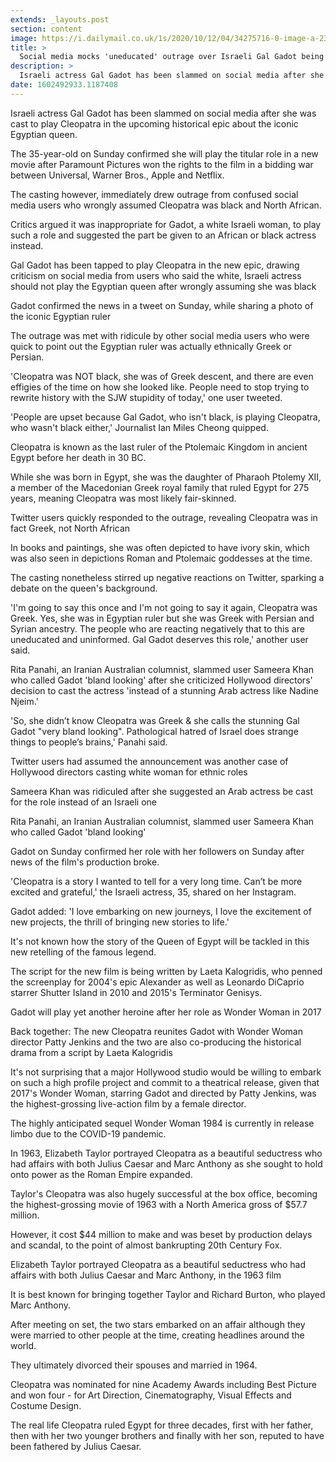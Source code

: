 ```yaml
--- 
extends: _layouts.post 
section: content 
image: https://i.dailymail.co.uk/1s/2020/10/12/04/34275716-0-image-a-23_1602472641339.jpg 
title: > 
  Social media mocks 'uneducated' outrage over Israeli Gal Gadot being cast as Cleopatra 
description: > 
  Israeli actress Gal Gadot has been slammed on social media after she was cast to play Cleopatra in the upcoming historical epic about the iconic Egyptian queen.The casting however, immediately drew outrage from confused social media users who wrongly assumed Cleopatra was black and North African.'People are upset because Gal Gadot, who isn't black, is playing Cleopatra, who wasn't black either,' Journalist Ian Miles Cheong quipped.'So, she didn’t know Cleopatra was Greek & she calls the stunning Gal Gadot "very bland looking".Can’t be more excited and grateful,' the Israeli actress, 35, shared on her Instagram. 
date: 1602492933.1187408 
--- 
```

Israeli actress Gal Gadot has been slammed on social media after she was cast to play Cleopatra in the upcoming historical epic about the iconic Egyptian queen.

The 35-year-old on Sunday confirmed she will play the titular role in a new movie after Paramount Pictures won the rights to the film in a bidding war between Universal, Warner Bros., Apple and Netflix.

The casting however, immediately drew outrage from confused social media users who wrongly assumed Cleopatra was black and North African.

Critics argued it was inappropriate for Gadot, a white Israeli woman, to play such a role and suggested the part be given to an African or black actress instead.

Gal Gadot has been tapped to play Cleopatra in the new epic, drawing criticism on social media from users who said the white, Israeli actress should not play the Egyptian queen after wrongly assuming she was black

Gadot confirmed the news in a tweet on Sunday, while sharing a photo of the iconic Egyptian ruler

The outrage was met with ridicule by other social media users who were quick to point out the Egyptian ruler was actually ethnically Greek or Persian.

'Cleopatra was NOT black, she was of Greek descent, and there are even effigies of the time on how she looked like. People need to stop trying to rewrite history with the SJW stupidity of today,' one user tweeted.

'People are upset because Gal Gadot, who isn't black, is playing Cleopatra, who wasn't black either,' Journalist Ian Miles Cheong quipped.

Cleopatra is known as the last ruler of the Ptolemaic Kingdom in ancient Egypt before her death in 30 BC.

While she was born in Egypt, she was the daughter of Pharaoh Ptolemy XII, a member of the Macedonian Greek royal family that ruled Egypt for 275 years, meaning Cleopatra was most likely fair-skinned.

Twitter users quickly responded to the outrage, revealing Cleopatra was in fact Greek, not North African

In books and paintings, she was often depicted to have ivory skin, which was also seen in depictions Roman and Ptolemaic goddesses at the time.

The casting nonetheless stirred up negative reactions on Twitter, sparking a debate on the queen's background.

'I'm going to say this once and I'm not going to say it again, Cleopatra was Greek. Yes, she was in Egyptian ruler but she was Greek with Persian and Syrian ancestry. The people who are reacting negatively that to this are uneducated and uninformed. Gal Gadot deserves this role,' another user said.

Rita Panahi, an Iranian Australian columnist, slammed user Sameera Khan who called Gadot 'bland looking' after she criticized Hollywood directors' decision to cast the actress 'instead of a stunning Arab actress like Nadine Njeim.'

'So, she didn’t know Cleopatra was Greek & she calls the stunning Gal Gadot "very bland looking". Pathological hatred of Israel does strange things to people’s brains,' Panahi said.

Twitter users had assumed the announcement was another case of Hollywood directors casting white woman for ethnic roles

Sameera Khan was ridiculed after she suggested an Arab actress be cast for the role instead of an Israeli one

Rita Panahi, an Iranian Australian columnist, slammed user Sameera Khan who called Gadot 'bland looking'

Gadot on Sunday confirmed her role with her followers on Sunday after news of the film's production broke.

'Cleopatra is a story I wanted to tell for a very long time. Can’t be more excited and grateful,' the Israeli actress, 35, shared on her Instagram.

Gadot added: 'I love embarking on new journeys, I love the excitement of new projects, the thrill of bringing new stories to life.'

It's not known how the story of the Queen of Egypt will be tackled in this new retelling of the famous legend.

The script for the new film is being written by Laeta Kalogridis, who penned the screenplay for 2004's epic Alexander as well as Leonardo DiCaprio starrer Shutter Island in 2010 and 2015's Terminator Genisys.

Gadot will play yet another heroine after her role as Wonder Woman in 2017

Back together: The new Cleopatra reunites Gadot with Wonder Woman director Patty Jenkins and the two are also co-producing the historical drama from a script by Laeta Kalogridis

It's not surprising that a major Hollywood studio would be willing to embark on such a high profile project and commit to a theatrical release, given that 2017's Wonder Woman, starring Gadot and directed by Patty Jenkins, was the highest-grossing live-action film by a female director.

The highly anticipated sequel Wonder Woman 1984 is currently in release limbo due to the COVID-19 pandemic.

In 1963, Elizabeth Taylor portrayed Cleopatra as a beautiful seductress who had affairs with both Julius Caesar and Marc Anthony as she sought to hold onto power as the Roman Empire expanded.

Taylor's Cleopatra was also hugely successful at the box office, becoming the highest-grossing movie of 1963 with a North America gross of $57.7 million.

However, it cost $44 million to make and was beset by production delays and scandal, to the point of almost bankrupting 20th Century Fox.

Elizabeth Taylor portrayed Cleopatra as a beautiful seductress who had affairs with both Julius Caesar and Marc Anthony, in the 1963 film

It is best known for bringing together Taylor and Richard Burton, who played Marc Anthony.

After meeting on set, the two stars embarked on an affair although they were married to other people at the time, creating headlines around the world.

They ultimately divorced their spouses and married in 1964.

Cleopatra was nominated for nine Academy Awards including Best Picture and won four - for Art Direction, Cinematography, Visual Effects and Costume Design.

The real life Cleopatra ruled Egypt for three decades, first with her father, then with her two younger brothers and finally with her son, reputed to have been fathered by Julius Caesar.